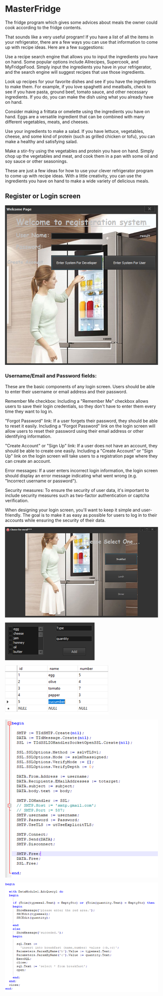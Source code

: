 # MasterFridge
The fridge program which gives some advices about meals the owner could cook according to the fridge contents.

That sounds like a very useful program! If you have a list of all the items in your refrigerator, there are a few ways you can use that information to come up with recipe ideas. Here are a few suggestions:

Use a recipe search engine that allows you to input the ingredients you have on hand. Some popular options include Allrecipes, Supercook, and MyFridgeFood. Simply input the ingredients you have in your refrigerator, and the search engine will suggest recipes that use those ingredients.

Look up recipes for your favorite dishes and see if you have the ingredients to make them. For example, if you love spaghetti and meatballs, check to see if you have pasta, ground beef, tomato sauce, and other necessary ingredients. If you do, you can make the dish using what you already have on hand.

Consider making a frittata or omelette using the ingredients you have on hand. Eggs are a versatile ingredient that can be combined with many different vegetables, meats, and cheeses.

Use your ingredients to make a salad. If you have lettuce, vegetables, cheese, and some kind of protein (such as grilled chicken or tofu), you can make a healthy and satisfying salad.

Make a stir-fry using the vegetables and protein you have on hand. Simply chop up the vegetables and meat, and cook them in a pan with some oil and soy sauce or other seasonings.

These are just a few ideas for how to use your clever refrigerator program to come up with recipe ideas. With a little creativity, you can use the ingredients you have on hand to make a wide variety of delicious meals.

## Register or Login screen 
![Screenshot](register_program.PNG)

### Username/Email and Password fields: 
These are the basic components of any login screen. Users should be able to enter their username or email address and their password.

Remember Me checkbox: Including a "Remember Me" checkbox allows users to save their login credentials, so they don't have to enter them every time they want to log in.

"Forgot Password" link: If a user forgets their password, they should be able to reset it easily. Including a "Forgot Password" link on the login screen will allow users to reset their password using their email address or other identifying information.

"Create Account" or "Sign Up" link: If a user does not have an account, they should be able to create one easily. Including a "Create Account" or "Sign Up" link on the login screen will take users to a registration page where they can create an account.

Error messages: If a user enters incorrect login information, the login screen should display an error message indicating what went wrong (e.g. "Incorrect username or password").

Security measures: To ensure the security of user data, it's important to include security measures such as two-factor authentication or captcha verification.

When designing your login screen, you'll want to keep it simple and user-friendly. The goal is to make it as easy as possible for users to log in to their accounts while ensuring the security of their data.

![Screenshot](recipes.PNG)

![Screenshot](add_delete.PNG)

![Screenshot](foods.PNG)

![Screenshot](register.PNG)

![Screenshot](meal.PNG)


